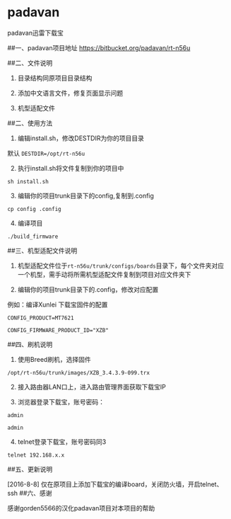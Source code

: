 # padavan
padavan迅雷下载宝

##一、padavan项目地址
https://bitbucket.org/padavan/rt-n56u

##二、文件说明

1. 目录结构同原项目目录结构

2. 添加中文语言文件，修复页面显示问题

3. 机型适配文件

##二、使用方法

1. 编辑install.sh，修改DESTDIR为你的项目目录

 默认 `DESTDIR=/opt/rt-n56u`

2. 执行install.sh将文件复制到你的项目中

 `sh install.sh`

3. 编辑你的项目trunk目录下的config,复制到.config

 `cp config .config`

4. 编译项目

 `./build_firmware`

##三、机型适配文件说明

1. 机型适配文件位于`rt-n56u/trunk/configs/boards`目录下，每个文件夹对应一个机型，需手动将所需机型适配文件复制到项目对应文件夹下

2. 编辑你的项目trunk目录下的.config，修改对应配置
 
 例如：编译Xunlei 下载宝固件的配置

 `CONFIG_PRODUCT=MT7621`
 
 `CONFIG_FIRMWARE_PRODUCT_ID="XZB"`

##四、刷机说明
1. 使用Breed刷机，选择固件

 `/opt/rt-n56u/trunk/images/XZB_3.4.3.9-099.trx`

2. 接入路由器LAN口上，进入路由管理界面获取下载宝IP

3. 浏览器登录下载宝，账号密码：

 `admin`

 `admin`

4. telnet登录下载宝，账号密码同3

 `telnet 192.168.x.x`

##五、更新说明

 [2016-8-8] 仅在原项目上添加下载宝的编译board，关闭防火墙，开启telnet、ssh
##六、感谢

 感谢gorden5566的汉化padavan项目对本项目的帮助

